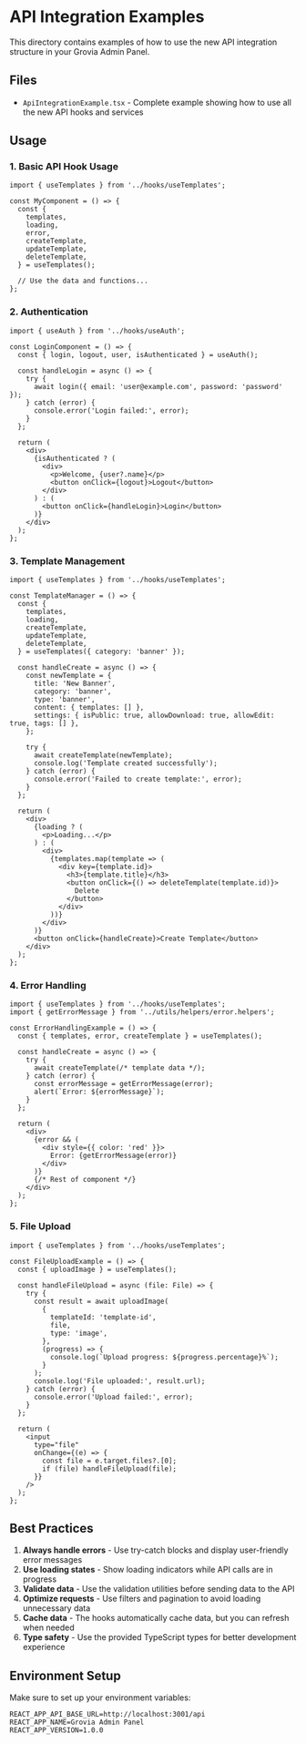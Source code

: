 # API Integration Examples

This directory contains examples of how to use the new API integration structure in your Grovia Admin Panel.

## Files

- `ApiIntegrationExample.tsx` - Complete example showing how to use all the new API hooks and services

## Usage

### 1. Basic API Hook Usage

```tsx
import { useTemplates } from '../hooks/useTemplates';

const MyComponent = () => {
  const {
    templates,
    loading,
    error,
    createTemplate,
    updateTemplate,
    deleteTemplate,
  } = useTemplates();

  // Use the data and functions...
};
```

### 2. Authentication

```tsx
import { useAuth } from '../hooks/useAuth';

const LoginComponent = () => {
  const { login, logout, user, isAuthenticated } = useAuth();

  const handleLogin = async () => {
    try {
      await login({ email: 'user@example.com', password: 'password' });
    } catch (error) {
      console.error('Login failed:', error);
    }
  };

  return (
    <div>
      {isAuthenticated ? (
        <div>
          <p>Welcome, {user?.name}</p>
          <button onClick={logout}>Logout</button>
        </div>
      ) : (
        <button onClick={handleLogin}>Login</button>
      )}
    </div>
  );
};
```

### 3. Template Management

```tsx
import { useTemplates } from '../hooks/useTemplates';

const TemplateManager = () => {
  const {
    templates,
    loading,
    createTemplate,
    updateTemplate,
    deleteTemplate,
  } = useTemplates({ category: 'banner' });

  const handleCreate = async () => {
    const newTemplate = {
      title: 'New Banner',
      category: 'banner',
      type: 'banner',
      content: { templates: [] },
      settings: { isPublic: true, allowDownload: true, allowEdit: true, tags: [] },
    };

    try {
      await createTemplate(newTemplate);
      console.log('Template created successfully');
    } catch (error) {
      console.error('Failed to create template:', error);
    }
  };

  return (
    <div>
      {loading ? (
        <p>Loading...</p>
      ) : (
        <div>
          {templates.map(template => (
            <div key={template.id}>
              <h3>{template.title}</h3>
              <button onClick={() => deleteTemplate(template.id)}>
                Delete
              </button>
            </div>
          ))}
        </div>
      )}
      <button onClick={handleCreate}>Create Template</button>
    </div>
  );
};
```

### 4. Error Handling

```tsx
import { useTemplates } from '../hooks/useTemplates';
import { getErrorMessage } from '../utils/helpers/error.helpers';

const ErrorHandlingExample = () => {
  const { templates, error, createTemplate } = useTemplates();

  const handleCreate = async () => {
    try {
      await createTemplate(/* template data */);
    } catch (error) {
      const errorMessage = getErrorMessage(error);
      alert(`Error: ${errorMessage}`);
    }
  };

  return (
    <div>
      {error && (
        <div style={{ color: 'red' }}>
          Error: {getErrorMessage(error)}
        </div>
      )}
      {/* Rest of component */}
    </div>
  );
};
```

### 5. File Upload

```tsx
import { useTemplates } from '../hooks/useTemplates';

const FileUploadExample = () => {
  const { uploadImage } = useTemplates();

  const handleFileUpload = async (file: File) => {
    try {
      const result = await uploadImage(
        {
          templateId: 'template-id',
          file,
          type: 'image',
        },
        (progress) => {
          console.log(`Upload progress: ${progress.percentage}%`);
        }
      );
      console.log('File uploaded:', result.url);
    } catch (error) {
      console.error('Upload failed:', error);
    }
  };

  return (
    <input
      type="file"
      onChange={(e) => {
        const file = e.target.files?.[0];
        if (file) handleFileUpload(file);
      }}
    />
  );
};
```

## Best Practices

1. **Always handle errors** - Use try-catch blocks and display user-friendly error messages
2. **Use loading states** - Show loading indicators while API calls are in progress
3. **Validate data** - Use the validation utilities before sending data to the API
4. **Optimize requests** - Use filters and pagination to avoid loading unnecessary data
5. **Cache data** - The hooks automatically cache data, but you can refresh when needed
6. **Type safety** - Use the provided TypeScript types for better development experience

## Environment Setup

Make sure to set up your environment variables:

```env
REACT_APP_API_BASE_URL=http://localhost:3001/api
REACT_APP_NAME=Grovia Admin Panel
REACT_APP_VERSION=1.0.0
```
